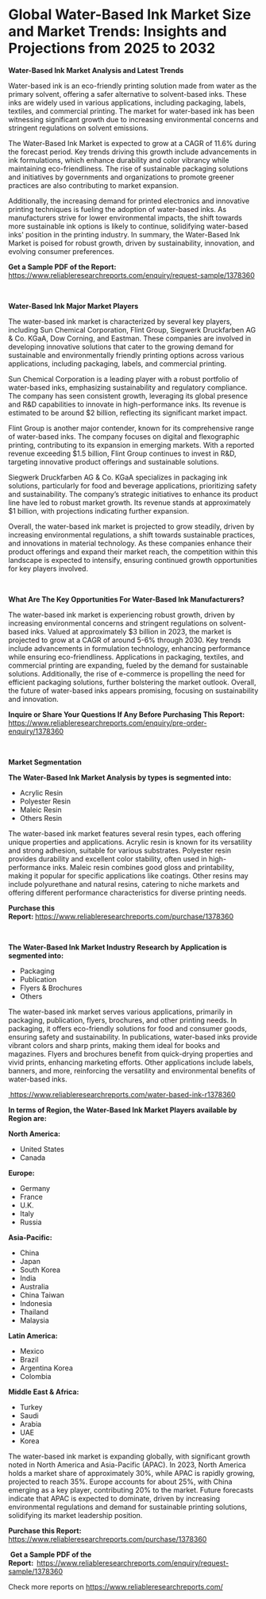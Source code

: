 <p><h1>Global Water-Based Ink Market Size and Market Trends: Insights and Projections from 2025 to 2032</h1></p><p><strong>Water-Based Ink Market Analysis and Latest Trends</strong></p>
<p><p>Water-based ink is an eco-friendly printing solution made from water as the primary solvent, offering a safer alternative to solvent-based inks. These inks are widely used in various applications, including packaging, labels, textiles, and commercial printing. The market for water-based ink has been witnessing significant growth due to increasing environmental concerns and stringent regulations on solvent emissions.</p><p>The Water-Based Ink Market is expected to grow at a CAGR of 11.6% during the forecast period. Key trends driving this growth include advancements in ink formulations, which enhance durability and color vibrancy while maintaining eco-friendliness. The rise of sustainable packaging solutions and initiatives by governments and organizations to promote greener practices are also contributing to market expansion.</p><p>Additionally, the increasing demand for printed electronics and innovative printing techniques is fueling the adoption of water-based inks. As manufacturers strive for lower environmental impacts, the shift towards more sustainable ink options is likely to continue, solidifying water-based inks' position in the printing industry. In summary, the Water-Based Ink Market is poised for robust growth, driven by sustainability, innovation, and evolving consumer preferences.</p></p>
<p><strong>Get a Sample PDF of the Report:&nbsp;</strong> <a href="https://www.reliableresearchreports.com/enquiry/request-sample/1378360?utm_campaign=2009&utm_medium=2&utm_source=Github&utm_content=ia&utm_term=01022025&utm_id=water-based-ink">https://www.reliableresearchreports.com/enquiry/request-sample/1378360</a></p>
<p>&nbsp;</p>
<p><strong>Water-Based Ink Major Market Players</strong></p>
<p><p>The water-based ink market is characterized by several key players, including Sun Chemical Corporation, Flint Group, Siegwerk Druckfarben AG & Co. KGaA, Dow Corning, and Eastman. These companies are involved in developing innovative solutions that cater to the growing demand for sustainable and environmentally friendly printing options across various applications, including packaging, labels, and commercial printing.</p><p>Sun Chemical Corporation is a leading player with a robust portfolio of water-based inks, emphasizing sustainability and regulatory compliance. The company has seen consistent growth, leveraging its global presence and R&D capabilities to innovate in high-performance inks. Its revenue is estimated to be around $2 billion, reflecting its significant market impact.</p><p>Flint Group is another major contender, known for its comprehensive range of water-based inks. The company focuses on digital and flexographic printing, contributing to its expansion in emerging markets. With a reported revenue exceeding $1.5 billion, Flint Group continues to invest in R&D, targeting innovative product offerings and sustainable solutions.</p><p>Siegwerk Druckfarben AG & Co. KGaA specializes in packaging ink solutions, particularly for food and beverage applications, prioritizing safety and sustainability. The company’s strategic initiatives to enhance its product line have led to robust market growth. Its revenue stands at approximately $1 billion, with projections indicating further expansion.</p><p>Overall, the water-based ink market is projected to grow steadily, driven by increasing environmental regulations, a shift towards sustainable practices, and innovations in material technology. As these companies enhance their product offerings and expand their market reach, the competition within this landscape is expected to intensify, ensuring continued growth opportunities for key players involved.</p></p>
<p>&nbsp;</p>
<p><strong>What Are The Key Opportunities For Water-Based Ink Manufacturers?</strong></p>
<p><p>The water-based ink market is experiencing robust growth, driven by increasing environmental concerns and stringent regulations on solvent-based inks. Valued at approximately $3 billion in 2023, the market is projected to grow at a CAGR of around 5-6% through 2030. Key trends include advancements in formulation technology, enhancing performance while ensuring eco-friendliness. Applications in packaging, textiles, and commercial printing are expanding, fueled by the demand for sustainable solutions. Additionally, the rise of e-commerce is propelling the need for efficient packaging solutions, further bolstering the market outlook. Overall, the future of water-based inks appears promising, focusing on sustainability and innovation.</p></p>
<p><strong>Inquire or Share Your Questions If Any Before Purchasing This Report:</strong> <a href="https://www.reliableresearchreports.com/enquiry/pre-order-enquiry/1378360?utm_campaign=2009&utm_medium=2&utm_source=Github&utm_content=ia&utm_term=01022025&utm_id=water-based-ink">https://www.reliableresearchreports.com/enquiry/pre-order-enquiry/1378360</a></p>
<p>&nbsp;</p>
<p><strong>Market Segmentation</strong></p>
<p><strong>The Water-Based Ink Market Analysis by types is segmented into:</strong></p>
<p><ul><li>Acrylic Resin</li><li>Polyester Resin</li><li>Maleic Resin</li><li>Others Resin</li></ul></p>
<p><p>The water-based ink market features several resin types, each offering unique properties and applications. Acrylic resin is known for its versatility and strong adhesion, suitable for various substrates. Polyester resin provides durability and excellent color stability, often used in high-performance inks. Maleic resin combines good gloss and printability, making it popular for specific applications like coatings. Other resins may include polyurethane and natural resins, catering to niche markets and offering different performance characteristics for diverse printing needs.</p></p>
<p><strong>Purchase this Report:&nbsp;</strong><a href="https://www.reliableresearchreports.com/purchase/1378360?utm_campaign=2009&utm_medium=2&utm_source=Github&utm_content=ia&utm_term=01022025&utm_id=water-based-ink">https://www.reliableresearchreports.com/purchase/1378360</a></p>
<p>&nbsp;</p>
<p><strong>The Water-Based Ink Market Industry Research by Application is segmented into:</strong></p>
<p><ul><li>Packaging</li><li>Publication</li><li>Flyers & Brochures</li><li>Others</li></ul></p>
<p><p>The water-based ink market serves various applications, primarily in packaging, publication, flyers, brochures, and other printing needs. In packaging, it offers eco-friendly solutions for food and consumer goods, ensuring safety and sustainability. In publications, water-based inks provide vibrant colors and sharp prints, making them ideal for books and magazines. Flyers and brochures benefit from quick-drying properties and vivid prints, enhancing marketing efforts. Other applications include labels, banners, and more, reinforcing the versatility and environmental benefits of water-based inks.</p></p>
<p><a href="https://www.reliableresearchreports.com/water-based-ink-r1378360?utm_campaign=2009&utm_medium=2&utm_source=Github&utm_content=ia&utm_term=01022025&utm_id=water-based-ink">&nbsp;https://www.reliableresearchreports.com/water-based-ink-r1378360</a></p>
<p><strong>In terms of Region, the Water-Based Ink Market Players available by Region are:</strong></p>
<p>
    <p> <strong> North America: </strong>
        <ul>
            <li>United States</li>
            <li>Canada</li>
        </ul>
        </p> 
    <p> <strong> Europe: </strong>
        <ul>
            <li>Germany</li>
            <li>France</li>
            <li>U.K.</li>
            <li>Italy</li>
            <li>Russia</li>
        </ul>
        </p> 
    <p> <strong> Asia-Pacific: </strong>
        <ul>
            <li>China</li>
            <li>Japan</li>
            <li>South Korea</li>
            <li>India</li>
            <li>Australia</li>
            <li>China Taiwan</li>
            <li>Indonesia</li>
            <li>Thailand</li>
            <li>Malaysia</li>
        </ul>
        </p> 
    <p> <strong> Latin America: </strong>
        <ul>
            <li>Mexico</li>
            <li>Brazil</li>
            <li>Argentina Korea</li>
            <li>Colombia</li>
        </ul>
        </p> 
    <p> <strong> Middle East & Africa: </strong>
        <ul>
            <li>Turkey</li>
            <li>Saudi</li>
            <li>Arabia</li>
            <li>UAE</li>
            <li>Korea</li>
        </ul>
    </p>
    </p>
<p><p>The water-based ink market is expanding globally, with significant growth noted in North America and Asia-Pacific (APAC). In 2023, North America holds a market share of approximately 30%, while APAC is rapidly growing, projected to reach 35%. Europe accounts for about 25%, with China emerging as a key player, contributing 20% to the market. Future forecasts indicate that APAC is expected to dominate, driven by increasing environmental regulations and demand for sustainable printing solutions, solidifying its market leadership position.</p></p>
<p><strong>Purchase this Report: </strong><a href="https://www.reliableresearchreports.com/purchase/1378360?utm_campaign=2009&utm_medium=2&utm_source=Github&utm_content=ia&utm_term=01022025&utm_id=water-based-ink">https://www.reliableresearchreports.com/purchase/1378360</a></p>
<p>&nbsp;<strong>Get a Sample PDF of the Report:&nbsp;&nbsp;</strong><a href="https://www.reliableresearchreports.com/enquiry/request-sample/1378360?utm_campaign=2009&utm_medium=2&utm_source=Github&utm_content=ia&utm_term=01022025&utm_id=water-based-ink">https://www.reliableresearchreports.com/enquiry/request-sample/1378360</a></p>
<p><strong></strong></p>
<p>Check more reports on <a href="https://www.reliableresearchreports.com/?utm_campaign=2009&utm_medium=2&utm_source=Github&utm_content=ia&utm_term=01022025&utm_id=water-based-ink">https://www.reliableresearchreports.com/</a></p>